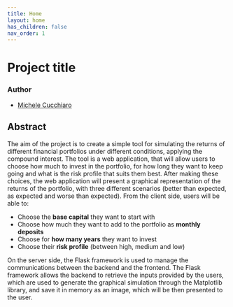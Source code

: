 ```yaml
---
title: Home
layout: home
has_children: false
nav_order: 1
---
```


# Project title

### Author
- [Michele Cucchiaro](mailto:michele.cucchiaro@studio.unibo.it)

## Abstract

The aim of the project is to create a simple tool for simulating the returns of different financial portfolios under different conditions, applying the compound interest. The tool is a web application, that will allow users to choose how much to invest in the portfolio, for how long they want to keep going and what is the risk profile that suits them best. After making these choices, the web application will present a graphical representation of the returns of the portfolio, with three different scenarios (better than expected, as expected and worse than expected).
From the client side, users will be able to:
-	Choose the **base capital** they want to start with
-	Choose how much they want to add to the portfolio as **monthly deposits**
-	Choose for **how many years** they want to invest
-	Choose their **risk profile** (between high, medium and low)
  
On the server side, the Flask framework is used to manage the communications between the backend and the frontend. The Flask framework allows the backend to retrieve the inputs provided by the users, which are used to generate the graphical simulation through the Matplotlib library, and save it in memory as an image, which will be then presented to the user. 

